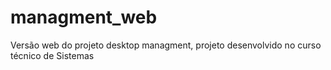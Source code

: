 # managment_web
Versão web do projeto desktop managment, projeto desenvolvido no curso técnico de Sistemas
